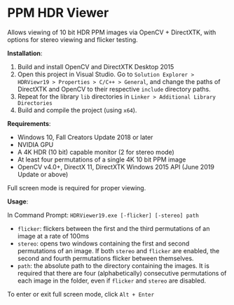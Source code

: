 # PPM HDR Viewer

Allows viewing of 10 bit HDR PPM images via OpenCV + DirectXTK, with options for stereo viewing and flicker testing.
 
**Installation**:

1. Build and install OpenCV and DirectXTK Desktop 2015
2. Open this project in Visual Studio. Go to `Solution Explorer > HDRViewr19 > Properties > C/C++ > General`, and change the paths of DirectXTK and OpenCV to their respective `include` directory paths. 
3. Repeat for the library `lib` directories in `Linker > Additional Library Directories`
4. Build and compile the project (using `x64`).

**Requirements**:

- Windows 10, Fall Creators Update 2018 or later
- NVIDIA GPU
- A 4K HDR (10 bit) capable monitor (2 for stereo mode)
- At least four permutations of a single 4K 10 bit PPM image
- OpenCV v4.0+, DirectX 11, DirectXTK Windows 2015 API (June 2019 Update or above)

Full screen mode is required for proper viewing.

**Usage**:

In Command Prompt: `HDRViewer19.exe [-flicker] [-stereo] path`

- `flicker`: flickers between the first and the third permutations of an image at a rate of 100ms
- `stereo`: opens two windows containing the first and second permutations of an image. If both `stereo` and `flicker` are enabled, the second and fourth permutations flicker between themselves.
- `path`: the absolute path to the directory containing the images. It is required that there are four (alphabetically) consecutive permutations of each image in the folder, even if `flicker` and `stereo` are disabled.

To enter or exit full screen mode, click `Alt + Enter`

